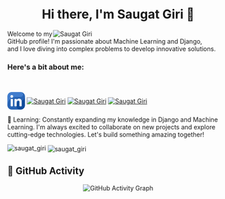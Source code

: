 
<h1 id="header" align="center">Hi there, I'm Saugat Giri 👋</h1>
<img width="400" align = "right" src="https://media3.giphy.com/media/v1.Y2lkPTc5MGI3NjExMGJyY3k2amZvcTgzMHM0MHB3ZGZ4ZzV1dGNsZTJ3ejc3em55cjFjZyZlcD12MV9pbnRlcm5hbF9naWZfYnlfaWQmY3Q9Zw/Y4ak9Ki2GZCbJxAnJD/giphy.webp" alt="Saugat Giri" /> 
Welcome to my GitHub profile! I'm passionate about Machine Learning and Django,<br> and I love diving into complex problems to develop innovative solutions.<br>

<h3 align="left">Here's a bit about me:</h3>

<br>

<p align="left">
<a href="https://www.linkedin.com/in/saugat-giri-a46299281/" target="blank"><img align="center" src="linkedin.png" alt="Saugat Giri" height="40" width="40" /></a>
<a href="https://www.instagram.com/saugat_giri0/" target="blank"><img align="center" src="https://raw.githubusercontent.com/rahuldkjain/github-profile-readme-generator/master/src/images/icons/Social/instagram.svg" alt="Saugat Giri" height="30" width="40" /></a>
<a href="https://www.hackerrank.com/profile/saugatgiri1070" target="blank"><img align="center" src="https://raw.githubusercontent.com/rahuldkjain/github-profile-readme-generator/master/src/images/icons/Social/hackerrank.svg" alt="Saugat Giri" height="30" width="40" /></a>
<a href="https://leetcode.com/u/saugat1070/" target="blank"><img align="center" src="https://raw.githubusercontent.com/rahuldkjain/github-profile-readme-generator/master/src/images/icons/Social/leet-code.svg" alt="Saugat Giri" height="30" width="40" /></a>
</p>
🌱 Learning: Constantly expanding my knowledge in Django and Machine Learning.
I'm always excited to collaborate on new projects and explore cutting-edge technologies. Let's build something amazing together!



<p><img align="left" src="https://github-readme-stats.vercel.app/api/top-langs?username=saugat1070&show_icons=true&locale=en&layout=compact&theme=react-dark&bg_color=20232a&hide_border=true" alt="saugat_giri" /></p>

<p>&nbsp;<img align="center" src="https://github-readme-stats.vercel.app/api?username=saugat1070&show_icons=true&locale=en&theme=react-dark&bg_color=20232a&hide_border=true" alt="saugat_giri" /></p>

  <h2>🚀 GitHub Activity</h2>
<p align="center">
  <img src="https://github-readme-activity-graph.vercel.app/graph?username=saugat1070&theme=react-dark&bg_color=20232a&hide_border=true" alt="GitHub Activity Graph" />
</p>
